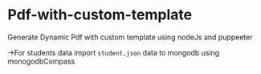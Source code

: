 # Pdf-with-custom-template
Generate Dynamic Pdf with custom template using nodeJs and puppeeter

->For students data import `student.json` data to mongodb using monogodbCompass
